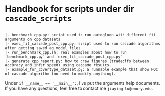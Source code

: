 # Handbook for scripts under dir `cascade_scripts`

```
.
|- benchmark_cpp.py: script used to run autogluon with different fit arguments on cpp datasets
|- exec_fit_cascade_post_cpp.py: script used to run cascade algorithms after getting saved ag model files
|- run_benchmark_cpp.sh: real examples about how to run `benchmark_cpp.py` and `exec_fit_cascade_post_cpp.py`
|- generate_cpp_report.py: how to draw figures (tradeoffs between accuracy and infer speed) using cascade results.
|- example_for_covertype_dataset.py: a runnable example that show POC of cascade algorithm (no need to modify anything).

```

Under `if __name__ == '__main__':`, I've put the arguments help documents. If you have any questions, feel free to contact me `jiaying.lu@emory.edu`.